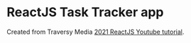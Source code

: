 ReactJS Task Tracker app
========
Created from Traversy Media [2021 ReactJS Youtube tutorial](https://youtu.be/w7ejDZ8SWv8). 

